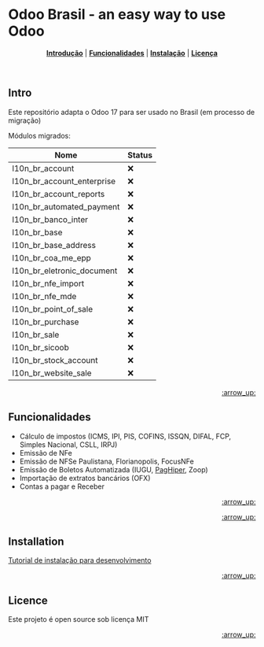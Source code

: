 Odoo Brasil - an easy way to use Odoo
============================================

<p align="center">
<b><a href="#intro">Introdução</a></b>
|
<b><a href="#funcionalidades">Funcionalidades</a></b>
|
<b><a href="#installation">Instalação</a></b>
|
<b><a href="#licence">Licença</a></b>
</p>

<br>

## Intro

Este repositório adapta o Odoo 17 para ser usado no Brasil (em processo de migração)

Módulos migrados:

| Nome| Status |
|-------------|-----------|
| l10n_br_account | :x: |
| l10n_br_account_enterprise | :x: |
| l10n_br_account_reports | :x: |
| l10n_br_automated_payment | :x: |
| l10n_br_banco_inter | :x: |
| l10n_br_base | :x: |
| l10n_br_base_address | :x: |
| l10n_br_coa_me_epp | :x: |
| l10n_br_eletronic_document | :x: |
| l10n_br_nfe_import | :x: |
| l10n_br_nfe_mde | :x: |
| l10n_br_point_of_sale | :x: |
| l10n_br_purchase | :x: |
| l10n_br_sale | :x: |
| l10n_br_sicoob | :x: |
| l10n_br_stock_account | :x: |
| l10n_br_website_sale | :x: |

<p align="right"><a href="#top">:arrow_up:</a></p>

## Funcionalidades

* Cálculo de impostos (ICMS, IPI, PIS, COFINS, ISSQN, DIFAL, FCP, Simples Nacional, CSLL, IRPJ)
* Emissão de NFe
* Emissão de NFSe Paulistana, Florianopolis, FocusNFe
* Emissão de Boletos Automatizada (IUGU, [PagHiper](https://github.com/Code-137/odoo-apps), Zoop)
* Importação de extratos bancários (OFX)
* Contas a pagar e Receber

<p align="right"><a href="#top">:arrow_up:</a></p>


<p align="right"><a href="#top">:arrow_up:</a></p>

## Installation

<a href="https://github.com/Trust-Code/Tutorial-Instalacao">Tutorial de instalação para desenvolvimento</a>

<p align="right"><a href="#top">:arrow_up:</a></p>


## Licence

Este projeto é open source sob licença MIT

<p align="right"><a href="#top">:arrow_up:</a></p>
